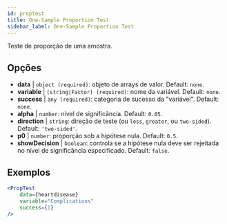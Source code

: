```yaml
---
id: proptest
title: One-Sample Proportion Test
sidebar_label: One-Sample Proportion Test
---
```


Teste de proporção de uma amostra.

## Opções

* __data__ | `object (required)`: objeto de arrays de valor. Default: `none`.
* __variable__ | `(string|Factor) (required)`: nome da variável. Default: `none`.
* __success__ | `any (required)`: categoria de sucesso da "variável". Default: `none`.
* __alpha__ | `number`: nível de significância. Default: `0.05`.
* __direction__ | `string`: direção de teste (ou `less`, `greater`, ou `two-sided`). Default: `'two-sided'`.
* __p0__ | `number`: proporção sob a hipótese nula. Default: `0.5`.
* __showDecision__ | `boolean`: controla se a hipótese nula deve ser rejeitada no nível de significância especificado. Default: `false`.


## Exemplos

```jsx live
<PropTest
    data={heartdisease} 
    variable="Complications"
    success={1}
/>
```
